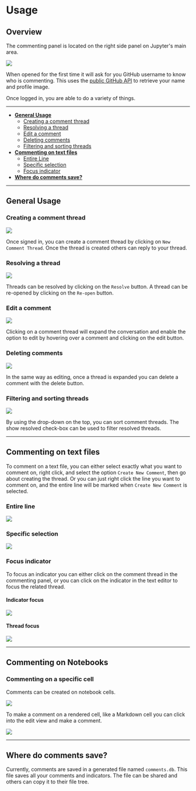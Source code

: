 # Usage

## Overview

The commenting panel is located on the right side panel on Jupyter's main area.

![](./img/usage-1.gif)

When opened for the first time it will ask for you GitHub username to know who is commenting. This uses the [public GitHub API](https://developer.github.com/v3/) to retrieve your name and profile image.

Once logged in, you are able to do a variety of things.

---

-   **[General Usage](general-usage)**
    -   [Creating a comment thread](#creating-a-comment-thread)
    -   [Resolving a thread](#resolving-a-thread)
    -   [Edit a comment](#edit-a-comment)
    -   [Deleting comments](#deleting-comments)
    -   [Filtering and sorting threads](#filtering-and-sorting-threads)
-   **[Commenting on text files](#commenting-on-text-files)**
    -   [Entire Line](#entire-line)
    -   [Specific selection](#specific-selection)
    -   [Focus indicator](#focus-indicator)
-   **[Where do comments save?](#where-do-comments-save)**

---

## General Usage

### Creating a comment thread

![](./img/usage-2.gif)

Once signed in, you can create a comment thread by clicking on `New Comment Thread`. Once the thread is created others can reply to your thread.

### Resolving a thread

![](./img/usage-3.gif)

Threads can be resolved by clicking on the `Resolve` button. A thread can be re-opened by clicking on the `Re-open` button.

### Edit a comment

![](./img/usage-4.gif)

Clicking on a comment thread will expand the conversation and enable the option to edit by hovering over a comment and clicking on the edit button.

### Deleting comments

![](./img/usage-5.gif)

In the same way as editing, once a thread is expanded you can delete a comment with the delete button.

### Filtering and sorting threads

![](./img/usage-6.gif)

By using the drop-down on the top, you can sort comment threads. The show resolved check-box can be used to filter resolved threads.

---

## Commenting on text files

To comment on a text file, you can either select exactly what you want to comment on, right click, and select the option `Create New Comment`, then go about creating the thread. Or you can just right click the line you want to comment on, and the entire line will be marked when `Create New Comment` is selected.

### Entire line

![](./img/usage-7.gif)

### Specific selection

![](./img/usage-8.gif)

### Focus indicator

To focus an indicator you can either click on the comment thread in the commenting panel, or you can click on the indicator in the text editor to focus the related thread.

#### Indicator focus

![](./img/usage-9.gif)

#### Thread focus

![](./img/usage-10.gif)

---

## Commenting on Notebooks

### Commenting on a specific cell

Comments can be created on notebook cells.

![](./img/usage-11.gif)

To make a comment on a rendered cell, like a Markdown cell you can click into the edit view and make a comment.

![](./img/usage-12.gif)

---

## Where do comments save?

Currently, comments are saved in a generated file named `comments.db`. This file saves all your comments and indicators. The file can be shared and others can copy it to their file tree.

